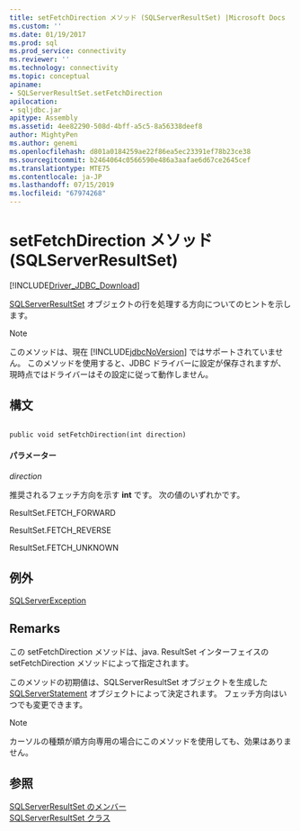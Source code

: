 ```yaml
---
title: setFetchDirection メソッド (SQLServerResultSet) |Microsoft Docs
ms.custom: ''
ms.date: 01/19/2017
ms.prod: sql
ms.prod_service: connectivity
ms.reviewer: ''
ms.technology: connectivity
ms.topic: conceptual
apiname:
- SQLServerResultSet.setFetchDirection
apilocation:
- sqljdbc.jar
apitype: Assembly
ms.assetid: 4ee82290-508d-4bff-a5c5-8a56338deef8
author: MightyPen
ms.author: genemi
ms.openlocfilehash: d801a0184259ae22f86ea5ec23391ef78b23ce38
ms.sourcegitcommit: b2464064c0566590e486a3aafae6d67ce2645cef
ms.translationtype: MTE75
ms.contentlocale: ja-JP
ms.lasthandoff: 07/15/2019
ms.locfileid: "67974268"
---
```

# <a name="setfetchdirection-method-sqlserverresultset"></a>setFetchDirection メソッド (SQLServerResultSet)
[!INCLUDE[Driver_JDBC_Download](../../../includes/driver_jdbc_download.md)]

  [SQLServerResultSet](../../../connect/jdbc/reference/sqlserverresultset-class.md) オブジェクトの行を処理する方向についてのヒントを示します。  
  
> [!NOTE]  
>  このメソッドは、現在 [!INCLUDE[jdbcNoVersion](../../../includes/jdbcnoversion_md.md)] ではサポートされていません。 このメソッドを使用すると、JDBC ドライバーに設定が保存されますが、現時点ではドライバーはその設定に従って動作しません。  
  
## <a name="syntax"></a>構文  
  
```  
  
public void setFetchDirection(int direction)  
```  
  
#### <a name="parameters"></a>パラメーター  
 *direction*  
  
 推奨されるフェッチ方向を示す **int** です。 次の値のいずれかです。  
  
 ResultSet.FETCH_FORWARD  
  
 ResultSet.FETCH_REVERSE  
  
 ResultSet.FETCH_UNKNOWN  
  
## <a name="exceptions"></a>例外  
 [SQLServerException](../../../connect/jdbc/reference/sqlserverexception-class.md)  
  
## <a name="remarks"></a>Remarks  
 この setFetchDirection メソッドは、java. ResultSet インターフェイスの setFetchDirection メソッドによって指定されます。  
  
 このメソッドの初期値は、SQLServerResultSet オブジェクトを生成した [SQLServerStatement](../../../connect/jdbc/reference/sqlserverstatement-class.md) オブジェクトによって決定されます。 フェッチ方向はいつでも変更できます。  
  
> [!NOTE]  
>  カーソルの種類が順方向専用の場合にこのメソッドを使用しても、効果はありません。  
  
## <a name="see-also"></a>参照  
 [SQLServerResultSet のメンバー](../../../connect/jdbc/reference/sqlserverresultset-members.md)   
 [SQLServerResultSet クラス](../../../connect/jdbc/reference/sqlserverresultset-class.md)  
  
  
